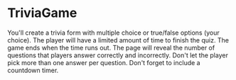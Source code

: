 # TriviaGame
You'll create a trivia form with multiple choice or true/false options (your choice).  The player will have a limited amount of time to finish the quiz.    The game ends when the time runs out. The page will reveal the number of questions that players answer correctly and incorrectly.   Don't let the player pick more than one answer per question. Don't forget to include a countdown timer.

